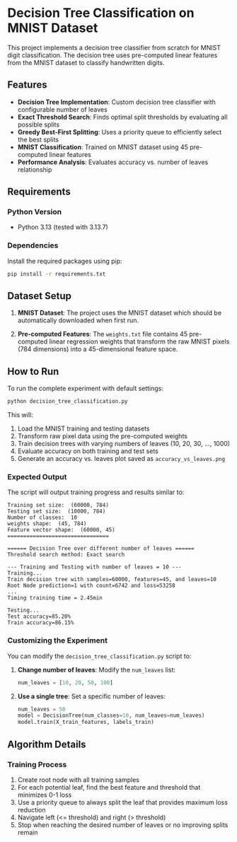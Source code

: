 # Decision Tree Classification on MNIST Dataset

This project implements a decision tree classifier from scratch for MNIST digit classification. The decision tree uses pre-computed linear features from the MNIST dataset to classify handwritten digits.

## Features

- **Decision Tree Implementation**: Custom decision tree classifier with configurable number of leaves
- **Exact Threshold Search**: Finds optimal split thresholds by evaluating all possible splits
- **Greedy Best-First Splitting**: Uses a priority queue to efficiently select the best splits
- **MNIST Classification**: Trained on MNIST dataset using 45 pre-computed linear features
- **Performance Analysis**: Evaluates accuracy vs. number of leaves relationship

## Requirements

### Python Version

- Python 3.13 (tested with 3.13.7)

### Dependencies

Install the required packages using pip:

```bash
pip install -r requirements.txt
```

## Dataset Setup

1. **MNIST Dataset**: The project uses the MNIST dataset which should be automatically downloaded when first run.

2. **Pre-computed Features**: The `weights.txt` file contains 45 pre-computed linear regression weights that transform the raw MNIST pixels (784 dimensions) into a 45-dimensional feature space.

## How to Run

To run the complete experiment with default settings:

```bash
python decision_tree_classification.py
```

This will:

1. Load the MNIST training and testing datasets
2. Transform raw pixel data using the pre-computed weights
3. Train decision trees with varying numbers of leaves (10, 20, 30, ..., 1000)
4. Evaluate accuracy on both training and test sets
5. Generate an accuracy vs. leaves plot saved as `accuracy_vs_leaves.png`

### Expected Output

The script will output training progress and results similar to:

```
Training set size:  (60000, 784)
Testing set size:  (10000, 784)
Number of classes:  10
weights shape:  (45, 784)
Feature vector shape:  (60000, 45)
================================

====== Decision Tree over different number of leaves ======
Threshold search method: Exact search

--- Training and Testing with number of leaves = 10 ---
Training...
Train decision tree with samples=60000, features=45, and leaves=10
Root Node prediction=1 with count=6742 and loss=53258
...
Timing training time = 2.45min

Testing...
Test accuracy=85.20%
Train accuracy=86.15%
```

### Customizing the Experiment

You can modify the `decision_tree_classification.py` script to:

1. **Change number of leaves**: Modify the `num_leaves` list:

   ```python
   num_leaves = [10, 20, 50, 100]  
   ```

2. **Use a single tree**: Set a specific number of leaves:

   ```python
   num_leaves = 50
   model = DecisionTree(num_classes=10, num_leaves=num_leaves)
   model.train(X_train_features, labels_train)
   ```

## Algorithm Details

### Training Process

1. Create root node with all training samples
2. For each potential leaf, find the best feature and threshold that minimizes 0-1 loss
3. Use a priority queue to always split the leaf that provides maximum loss reduction
4. Navigate left (<= threshold) and right (> threshold)
5. Stop when reaching the desired number of leaves or no improving splits remain

